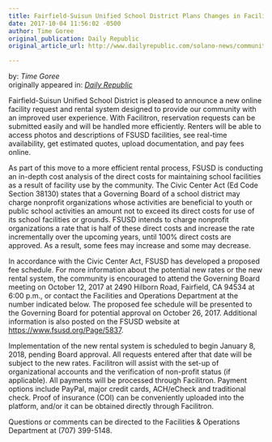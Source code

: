 ```yaml
---
title: Fairfield-Suisun Unified School District Plans Changes in Facility Use Process
date: 2017-10-04 11:56:02 -0500
author: Time Goree
original_publication: Daily Republic
original_article_url: http://www.dailyrepublic.com/solano-news/community-news-and-views/press-release-fairfield-suisun-unified-school-district-plans-changes-in-facility-use-process/

---
```

<div class="article-meta">
by: <cite>Time Goree</cite><br>
originally appeared in: <cite><a href="http://www.dailyrepublic.com/solano-news/community-news-and-views/press-release-fairfield-suisun-unified-school-district-plans-changes-in-facility-use-process/">Daily Republic</a></cite>
</div>

Fairfield-Suisun Unified School District is pleased to announce a new online facility request and rental system designed to provide our community with an improved user experience. With Facilitron, reservation requests can be submitted easily and will be handled more efficiently. Renters will be able to access photos and descriptions of FSUSD facilities, see real-time availability, get estimated quotes, upload documentation, and
pay fees online.

As part of this move to a more efficient rental process, FSUSD is conducting an in-depth cost analysis of the direct costs for maintaining school facilities as a result of facility use by the community. The Civic Center Act (Ed Code Section 38130) states that a Governing Board of a school district may charge nonprofit organizations whose activities are beneficial to youth or public school activities an amount not to exceed its direct costs for use of its school facilities or grounds. FSUSD intends to charge nonprofit organizations a rate that is half of these
direct costs and increase the rate incrementally over the upcoming years, until 100% direct costs are approved. As a result, some fees may increase and some may decrease.

In accordance with the Civic Center Act, FSUSD has developed a proposed fee schedule. For more information about the potential new rates or the new rental system, the community is encouraged to attend the Governing Board meeting on October 12, 2017 at 2490 Hilborn
Road, Fairfield, CA 94534 at 6:00 p.m., or contact the Facilities and Operations Department at the number indicated below. The proposed fee schedule will be presented to the Governing Board for potential approval on October 26, 2017. Additional information is also posted on the FSUSD website at https://www.fsusd.org/Page/5837.

Implementation of the new rental system is scheduled to begin January 8, 2018, pending Board approval. All requests entered after that date will be subject to the new rates. Facilitron will assist with the set-up of organizational accounts and the verification of non-profit status (if applicable). All payments will be processed through Facilitron. Payment options include PayPal, major credit cards, ACH/eCheck and traditional check. Proof of insurance (COI) can be conveniently uploaded into the platform, and/or it can be obtained directly through Facilitron.

Questions or comments can be directed to the Facilities & Operations Department at (707) 399-5148.
